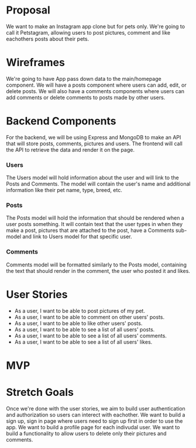 # Proposal

We want to make an Instagram app clone but for pets only. We're going to call it Petstagram, allowing users to post pictures, comment and like eachothers posts about their pets.

# Wireframes

We're going to have App pass down data to the main/homepage component.
We will have a posts component where users can add, edit, or delete posts.
We will also have a comments components where users can add comments or delete comments to posts made by other users.

# Backend Components

For the backend, we will be using Express and MongoDB to make an API that will store posts, comments, pictures and users. The frontend will call the API to retrieve the data and render it on the page.

### Users

The Users model will hold information about the user and will link to the Posts and Comments. The model will contain the user's name and additional information like their pet name, type, breed, etc.

### Posts

The Posts model will hold the information that should be rendered when a user posts something. It will contain text that the user types in when they make a post, pictures that are attached to the post, have a Comments sub-model and link to Users model for that specific user.

### Comments

Comments model will be formatted similarly to the Posts model, containing the text that should render in the comment, the user who posted it and likes.

# User Stories

- As a user, I want to be able to post pictures of my pet.
- As a user, I want to be able to comment on other users' posts.
- As a user, I want to be able to like other users' posts.
- As a user, I want to be able to see a list of all users' posts.
- As a user, I want to be able to see a list of all users' comments.
- As a user, I want to be able to see a list of all users' likes.

# MVP

# Stretch Goals

Once we're done with the user stories, we aim to build user authentication and authorization so users can interect with eachother.
We want to build a sign up, sign in page where users need to sign up first in order to use the app.
We want to build a profile page for each indivudal user.
We want to build a functionality to allow users to delete only their pictures and comments.

